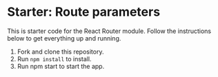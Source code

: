 # Starter: Route parameters

This is starter code for the React Router module. Follow the instructions below to get everything up and running.

1. Fork and clone this repository.
1. Run `npm install` to install.
1. Run npm start to start the app.
